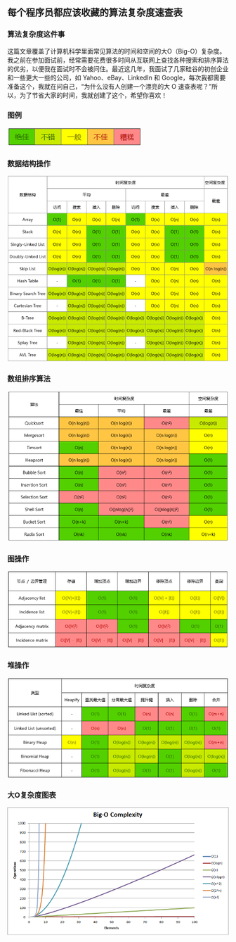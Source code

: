 ## 每个程序员都应该收藏的算法复杂度速查表

### 算法复杂度这件事

这篇文章覆盖了计算机科学里面常见算法的时间和空间的大O（Big-O）复杂度。我之前在参加面试前，经常需要花费很多时间从互联网上查找各种搜索和排序算法的优劣，以便我在面试时不会被问住。最近这几年，我面试了几家硅谷的初创企业和一些更大一些的公司，如 Yahoo、eBay、LinkedIn 和 Google，每次我都需要准备这个，我就在问自己，“为什么没有人创建一个漂亮的大 O 速查表呢？”所以，为了节省大家的时间，我就创建了这个，希望你喜欢！

### 图例

![](images/算法复杂度.png)

### 数据结构操作

![](images/算法复杂度3.png)

### 数组排序算法

![](images/算法复杂度4.png)

### 图操作

![](images/算法复杂度5.png)

### 堆操作

![](images/堆操作.png)

### 大O复杂度图表

![](images/算法复杂度2.png)